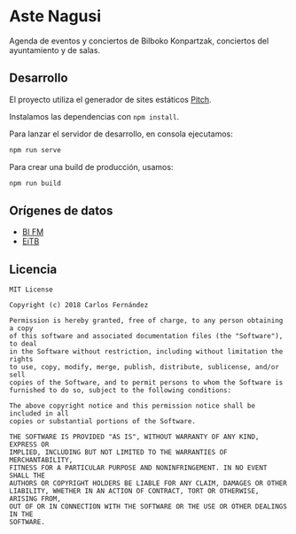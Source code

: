 # Aste Nagusi

Agenda de eventos y conciertos de Bilboko Konpartzak, conciertos del ayuntamiento y de salas.

## Desarrollo

El proyecto utiliza el generador de sites estáticos [Pitch](https://www.npmjs.com/package/pitch-cli).

Instalamos las dependencias con `npm install`.

Para lanzar el servidor de desarrollo, en consola ejecutamos:

```bash
npm run serve
```

Para crear una build de producción, usamos:

```bash
npm run build
```

## Orígenes de datos

 - [BI FM](http://www.bifmradio.com/musica/aste-nagusia-conciertos-2018/)
 - [EiTB](https://www.eitb.eus/es/pueblos-ciudades/detalle/5768155/programa-bilboko-konpartsak-aste-nagusia-2018-programacion-comparsas/)

## Licencia

```
MIT License

Copyright (c) 2018 Carlos Fernández

Permission is hereby granted, free of charge, to any person obtaining a copy
of this software and associated documentation files (the "Software"), to deal
in the Software without restriction, including without limitation the rights
to use, copy, modify, merge, publish, distribute, sublicense, and/or sell
copies of the Software, and to permit persons to whom the Software is
furnished to do so, subject to the following conditions:

The above copyright notice and this permission notice shall be included in all
copies or substantial portions of the Software.

THE SOFTWARE IS PROVIDED "AS IS", WITHOUT WARRANTY OF ANY KIND, EXPRESS OR
IMPLIED, INCLUDING BUT NOT LIMITED TO THE WARRANTIES OF MERCHANTABILITY,
FITNESS FOR A PARTICULAR PURPOSE AND NONINFRINGEMENT. IN NO EVENT SHALL THE
AUTHORS OR COPYRIGHT HOLDERS BE LIABLE FOR ANY CLAIM, DAMAGES OR OTHER
LIABILITY, WHETHER IN AN ACTION OF CONTRACT, TORT OR OTHERWISE, ARISING FROM,
OUT OF OR IN CONNECTION WITH THE SOFTWARE OR THE USE OR OTHER DEALINGS IN THE
SOFTWARE.
```
